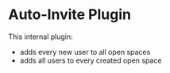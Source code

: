 # Auto-Invite Plugin

This internal plugin:
- adds every new user to all open spaces
- adds all users to every created open space
